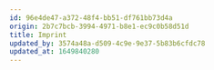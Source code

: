 ```yaml
---
id: 96e4de47-a372-48f4-bb51-df761bb73d4a
origin: 2b7c7bcb-3994-4971-b8e1-ec9c0b58d51d
title: Imprint
updated_by: 3574a48a-d509-4c9e-9e37-5b83b6cfdc78
updated_at: 1649840280
---
```

